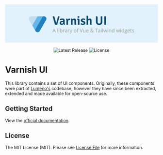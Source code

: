 <!-- Banner -->
<p align="center">
    <a href="https://varnish.caneara.com">
        <img src="docs/public/banner.png" />
    </a>
</p>

<!-- Badges -->
<p align="center">
    <img src="https://img.shields.io/npm/v/@caneara/varnish.svg" alt="Latest Release" />
    <img src="https://img.shields.io/npm/l/@caneara/varnish.svg" alt="License" />
</p>

# Varnish UI

This library contains a set of UI components. Originally, these components were part of [Lumeno's](https://github.com/caneara/lumeno) codebase, however they have since been extracted, extended and made available for open-source use.

## Getting Started

View the [official documentation](https://varnish.caneara.com).

## License

The MIT License (MIT). Please see [License File](LICENSE.md) for more information.
